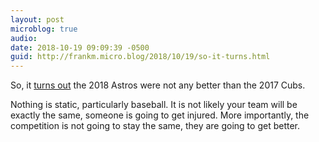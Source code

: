 ```yaml
---
layout: post
microblog: true
audio: 
date: 2018-10-19 09:09:39 -0500
guid: http://frankm.micro.blog/2018/10/19/so-it-turns.html
---
```

So, it [turns out](https://www.chron.com/sports/astros/article/Houston-Astros-Boston-Red-Sox-ALCS-Game-5-recap-13318892.php) the 2018 Astros were not any better than the 2017 Cubs. 

Nothing is static, particularly baseball. It is not likely your team will be exactly the same, someone is going to get injured. More importantly, the competition is not going to stay the same, they are going to get better. 
